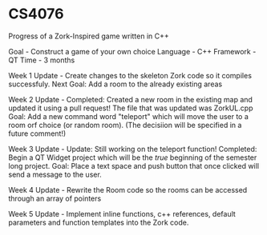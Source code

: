 # CS4076
Progress of a Zork-Inspired game written in C++

Goal - Construct a game of your own choice 
Language - C++
Framework - QT
Time - 3 months


Week 1 Update - Create changes to the skeleton Zork code so it compiles successfuly.
                Next Goal: Add a room to the already existing areas

Week 2 Update - Completed: Created a new room in the existing map and updated it using a pull request! The file that was updated was ZorkUL.cpp
                Goal: Add a new command word "teleport" which will move the user to a room orf choice (or random room). 
                (The decisiion will be specified in a future comment!)
                
Week 3 Update - Update: Still working on the teleport function!
                Completed: Begin a QT Widget project which will be the *true* beginning of the semester long project. 
                Goal: Place a text space and push button that once clicked will send a message to the user.
       
Week 4 Update - Rewrite the Room code so the rooms can be accessed through an array of pointers

Week 5 Update - Implement inline functions, c++ references, default parameters and function templates into the Zork code.

